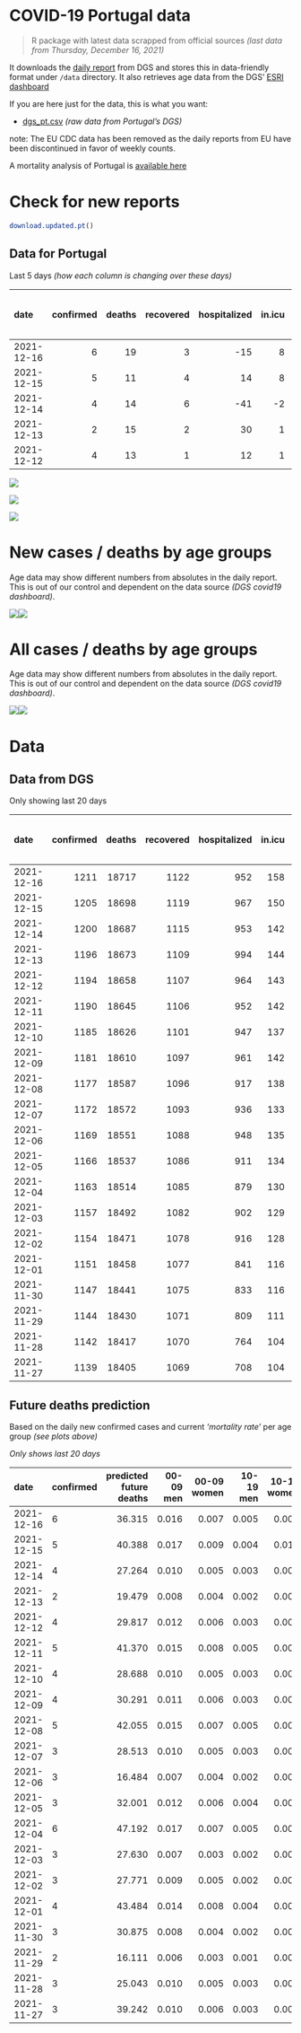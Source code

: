 COVID-19 Portugal data
================

> R package with latest data scrapped from official sources *(last data
> from Thursday, December 16, 2021)*

It downloads the [daily
report](https://covid19.min-saude.pt/relatorio-de-situacao/) from DGS
and stores this in data-friendly format under `/data` directory. It also
retrieves age data from the DGS’ [ESRI
dashboard](https://covid19.min-saude.pt/ponto-de-situacao-atual-em-portugal/)

If you are here just for the data, this is what you want:

-   [dgs\_pt.csv](raw/master/data/dgs_pt.csv) *(raw data from Portugal’s
    DGS)*

note: The EU CDC data has been removed as the daily reports from EU have
been discontinued in favor of weekly counts.

A mortality analysis of Portugal is [available
here](https://averissimo.github.io/covid19-analysis/mortality.html)

# Check for new reports

``` r
download.updated.pt()
```

## Data for Portugal

Last 5 days *(how each column is changing over these days)*

| date       | confirmed | deaths | recovered | hospitalized | in.icu | first vaccine | second vaccine | confirmed m 00-09 | confirmed w 00-09 | confirmed m 10-19 | confirmed w 10-19 | confirmed m 20-29 | confirmed w 20-29 | confirmed m 30-39 | confirmed w 30-39 | confirmed m 40-49 | confirmed w 40-49 | confirmed m 50-59 | confirmed w 50-59 | confirmed m 60-69 | confirmed w 60-69 | confirmed m 70-79 | confirmed w 70-79 | confirmed m 80+ | confirmed w 80+ | death m 00-09 | death w 00-09 | death m 10-19 | death w 10-19 | death m 20-29 | death w 20-29 | death m 30-39 | death w 30-39 | death m 40-49 | death w 40-49 | death m 50-59 | death w 50-59 | death m 60-69 | death w 60-69 | death m 70-79 | death w 70-79 | death m 80+ | death w 80+ |
|:-----------|----------:|-------:|----------:|-------------:|-------:|--------------:|---------------:|------------------:|------------------:|------------------:|------------------:|------------------:|------------------:|------------------:|------------------:|------------------:|------------------:|------------------:|------------------:|------------------:|------------------:|------------------:|------------------:|----------------:|----------------:|--------------:|--------------:|--------------:|--------------:|--------------:|--------------:|--------------:|--------------:|--------------:|--------------:|--------------:|--------------:|--------------:|--------------:|--------------:|--------------:|------------:|------------:|
| 2021-12-16 |         6 |     19 |         3 |          -15 |      8 |            NA |             NA |               344 |               295 |               296 |               300 |               446 |               421 |               401 |               409 |               366 |               447 |               318 |               339 |               233 |               227 |               109 |                94 |              33 |              59 |             0 |             0 |             0 |             0 |             0 |             0 |             0 |             1 |             0 |             0 |             1 |             0 |             1 |             0 |             1 |             1 |           6 |           8 |
| 2021-12-15 |         5 |     11 |         4 |           14 |      8 |            NA |             NA |               366 |               374 |               291 |               331 |               487 |               400 |               431 |               479 |               463 |               548 |               366 |               425 |               254 |               266 |                92 |               112 |              49 |              58 |             0 |             0 |             0 |             1 |             0 |             0 |             0 |             0 |             0 |             0 |             1 |             0 |             0 |             0 |             3 |             3 |           1 |           2 |
| 2021-12-14 |         4 |     14 |         6 |          -41 |     -2 |            NA |             NA |               220 |               208 |               180 |               160 |               299 |               247 |               306 |               259 |               319 |               332 |               209 |               249 |               189 |               183 |                82 |                75 |              25 |              40 |             0 |             0 |             0 |             0 |             0 |             0 |             0 |             0 |             1 |             0 |             0 |             0 |             2 |             0 |             1 |             3 |           2 |           5 |
| 2021-12-13 |         2 |     15 |         2 |           30 |      1 |            NA |             NA |               164 |               174 |               117 |               120 |               168 |               159 |               163 |               161 |               189 |               191 |               163 |               160 |               118 |               103 |                50 |                58 |              19 |              36 |             0 |             0 |             0 |             0 |             0 |             0 |             0 |             0 |             0 |             1 |             0 |             0 |             3 |             1 |             4 |             1 |           3 |           2 |
| 2021-12-12 |         4 |     13 |         1 |           12 |      1 |            NA |             NA |               255 |               251 |               207 |               203 |               355 |               236 |               259 |               277 |               343 |               316 |               266 |               273 |               189 |               194 |                89 |                93 |              28 |              42 |             0 |             0 |             0 |             0 |             0 |             0 |             0 |             0 |             0 |             0 |             0 |             0 |             1 |             1 |             5 |             1 |           2 |           3 |

![](README_files/figure-gfm/totals-1.svg)<!-- -->

![](README_files/figure-gfm/differential-1.svg)<!-- -->

![](README_files/figure-gfm/differential_7days-1.svg)<!-- -->

# New cases / deaths by age groups

Age data may show different numbers from absolutes in the daily report.
This is out of our control and dependent on the data source *(DGS
covid19 dashboard)*.

![](README_files/figure-gfm/new_cases_deaths-1.svg)<!-- -->![](README_files/figure-gfm/new_cases_deaths-2.svg)<!-- -->

# All cases / deaths by age groups

Age data may show different numbers from absolutes in the daily report.
This is out of our control and dependent on the data source *(DGS
covid19 dashboard)*.

![](README_files/figure-gfm/total_cases_deaths-1.svg)<!-- -->![](README_files/figure-gfm/total_cases_deaths-2.svg)<!-- -->

# Data

## Data from DGS

Only showing last 20 days

| date       | confirmed | deaths | recovered | hospitalized | in.icu | confirmed m 00-09 | confirmed w 00-09 | confirmed m 10-19 | confirmed w 10-19 | confirmed m 20-29 | confirmed w 20-29 | confirmed m 30-39 | confirmed w 30-39 | confirmed m 40-49 | confirmed w 40-49 | confirmed m 50-59 | confirmed w 50-59 | confirmed m 60-69 | confirmed w 60-69 | confirmed m 70-79 | confirmed w 70-79 | confirmed m 80+ | confirmed w 80+ | death m 00-09 | death w 00-09 | death m 10-19 | death w 10-19 | death m 20-29 | death w 20-29 | death m 30-39 | death w 30-39 | death m 40-49 | death w 40-49 | death m 50-59 | death w 50-59 | death m 60-69 | death w 60-69 | death m 70-79 | death w 70-79 | death m 80+ | death w 80+ | first vaccine | second vaccine |
|:-----------|----------:|-------:|----------:|-------------:|-------:|------------------:|------------------:|------------------:|------------------:|------------------:|------------------:|------------------:|------------------:|------------------:|------------------:|------------------:|------------------:|------------------:|------------------:|------------------:|------------------:|----------------:|----------------:|--------------:|--------------:|--------------:|--------------:|--------------:|--------------:|--------------:|--------------:|--------------:|--------------:|--------------:|--------------:|--------------:|--------------:|--------------:|--------------:|------------:|------------:|--------------:|---------------:|
| 2021-12-16 |      1211 |  18717 |      1122 |          952 |    158 |             42607 |             41064 |             65103 |             64280 |             96834 |             97643 |             84312 |             93595 |             87841 |            106876 |             73114 |             90911 |             53971 |             59180 |             34129 |             38126 |           27192 |           53512 |             2 |             1 |             1 |             2 |             8 |             5 |            27 |            21 |           116 |            73 |           380 |           160 |          1183 |           528 |          2511 |          1529 |        5592 |        6578 |            NA |             NA |
| 2021-12-15 |      1205 |  18698 |      1119 |          967 |    150 |             42263 |             40769 |             64807 |             63980 |             96388 |             97222 |             83911 |             93186 |             87475 |            106429 |             72796 |             90572 |             53738 |             58953 |             34020 |             38032 |           27159 |           53453 |             2 |             1 |             1 |             2 |             8 |             5 |            27 |            20 |           116 |            73 |           379 |           160 |          1182 |           528 |          2510 |          1528 |        5586 |        6570 |            NA |             NA |
| 2021-12-14 |      1200 |  18687 |      1115 |          953 |    142 |             41897 |             40395 |             64516 |             63649 |             95901 |             96822 |             83480 |             92707 |             87012 |            105881 |             72430 |             90147 |             53484 |             58687 |             33928 |             37920 |           27110 |           53395 |             2 |             1 |             1 |             1 |             8 |             5 |            27 |            20 |           116 |            73 |           378 |           160 |          1182 |           528 |          2507 |          1525 |        5585 |        6568 |            NA |             NA |
| 2021-12-13 |      1196 |  18673 |      1109 |          994 |    144 |             41677 |             40187 |             64336 |             63489 |             95602 |             96575 |             83174 |             92448 |             86693 |            105549 |             72221 |             89898 |             53295 |             58504 |             33846 |             37845 |           27085 |           53355 |             2 |             1 |             1 |             1 |             8 |             5 |            27 |            20 |           115 |            73 |           378 |           160 |          1180 |           528 |          2506 |          1522 |        5583 |        6563 |            NA |             NA |
| 2021-12-12 |      1194 |  18658 |      1107 |          964 |    143 |             41513 |             40013 |             64219 |             63369 |             95434 |             96416 |             83011 |             92287 |             86504 |            105358 |             72058 |             89738 |             53177 |             58401 |             33796 |             37787 |           27066 |           53319 |             2 |             1 |             1 |             1 |             8 |             5 |            27 |            20 |           115 |            72 |           378 |           160 |          1177 |           527 |          2502 |          1521 |        5580 |        6561 |            NA |             NA |
| 2021-12-11 |      1190 |  18645 |      1106 |          952 |    142 |             41258 |             39762 |             64012 |             63166 |             95079 |             96180 |             82752 |             92010 |             86161 |            105042 |             71792 |             89465 |             52988 |             58207 |             33707 |             37694 |           27038 |           53277 |             2 |             1 |             1 |             1 |             8 |             5 |            27 |            20 |           115 |            72 |           378 |           160 |          1176 |           526 |          2497 |          1520 |        5578 |        6558 |            NA |             NA |
| 2021-12-10 |      1185 |  18626 |      1101 |          947 |    137 |             40937 |             39419 |             63676 |             62889 |             94660 |             95835 |             82336 |             91606 |             85727 |            104511 |             71489 |             89097 |             52742 |             57924 |             33582 |             37572 |           26996 |           53218 |             2 |             1 |             1 |             1 |             8 |             5 |            27 |            20 |           115 |            72 |           377 |           160 |          1175 |           526 |          2494 |          1519 |        5570 |        6553 |            NA |             NA |
| 2021-12-09 |      1181 |  18610 |      1097 |          961 |    142 |             40724 |             39212 |             63457 |             62717 |             94346 |             95575 |             82031 |             91315 |             85429 |            104196 |             71233 |             88847 |             52557 |             57729 |             33484 |             37464 |           26972 |           53187 |             2 |             1 |             1 |             1 |             8 |             5 |            27 |            20 |           114 |            72 |           376 |           160 |          1174 |           525 |          2489 |          1519 |        5566 |        6550 |            NA |             NA |
| 2021-12-08 |      1177 |  18587 |      1096 |          917 |    138 |             40488 |             38986 |             63236 |             62532 |             93991 |             95339 |             81736 |             91048 |             85169 |            103918 |             71040 |             88604 |             52389 |             57554 |             33396 |             37381 |           26933 |           53146 |             2 |             1 |             1 |             1 |             8 |             5 |            27 |            20 |           114 |            72 |           376 |           160 |          1170 |           525 |          2485 |          1518 |        5559 |        6543 |            NA |             NA |
| 2021-12-07 |      1172 |  18572 |      1093 |          936 |    133 |             40162 |             38691 |             62934 |             62263 |             93481 |             95056 |             81343 |             90653 |             84733 |            103455 |             70730 |             88238 |             52127 |             57264 |             33245 |             37245 |           26904 |           53083 |             2 |             1 |             1 |             1 |             8 |             5 |            27 |            20 |           114 |            72 |           376 |           160 |          1170 |           524 |          2480 |          1518 |        5553 |        6540 |            NA |             NA |
| 2021-12-06 |      1169 |  18551 |      1088 |          948 |    135 |             39953 |             38500 |             62765 |             62099 |             93181 |             94867 |             81081 |             90394 |             84444 |            103152 |             70534 |             87995 |             51930 |             57078 |             33148 |             37142 |           26881 |           53048 |             2 |             1 |             1 |             1 |             8 |             5 |            27 |            20 |           114 |            72 |           376 |           160 |          1169 |           523 |          2478 |          1514 |        5548 |        6532 |            NA |             NA |
| 2021-12-05 |      1166 |  18537 |      1086 |          911 |    134 |             39804 |             38342 |             62623 |             61990 |             93007 |             94727 |             80920 |             90221 |             84252 |            102941 |             70406 |             87851 |             51836 |             56984 |             33100 |             37083 |           26862 |           53029 |             2 |             1 |             1 |             1 |             8 |             5 |            27 |            20 |           114 |            72 |           376 |           160 |          1169 |           523 |          2472 |          1514 |        5543 |        6529 |            NA |             NA |
| 2021-12-04 |      1163 |  18514 |      1085 |          879 |    130 |             39540 |             38084 |             62386 |             61798 |             92700 |             94529 |             80688 |             89965 |             83901 |            102572 |             70198 |             87602 |             51645 |             56780 |             33009 |             36993 |           26828 |           52978 |             2 |             1 |             1 |             1 |             8 |             5 |            27 |            20 |           114 |            72 |           375 |           160 |          1167 |           523 |          2469 |          1514 |        5536 |        6519 |            NA |             NA |
| 2021-12-03 |      1157 |  18492 |      1082 |          902 |    129 |             39184 |             37801 |             62048 |             61515 |             92244 |             94162 |             80260 |             89587 |             83433 |            102044 |             69820 |             87214 |             51371 |             56487 |             32831 |             36842 |           26791 |           52914 |             2 |             1 |             1 |             1 |             8 |             5 |            27 |            20 |           114 |            72 |           375 |           159 |          1165 |           521 |          2466 |          1509 |        5530 |        6516 |            NA |             NA |
| 2021-12-02 |      1154 |  18471 |      1078 |          916 |    128 |             39045 |             37682 |             61910 |             61411 |             92046 |             94017 |             80072 |             89388 |             83219 |            101830 |             69646 |             87054 |             51232 |             56344 |             32740 |             36750 |           26766 |           52865 |             2 |             1 |             1 |             1 |             8 |             5 |            27 |            20 |           114 |            72 |           375 |           159 |          1162 |           521 |          2466 |          1506 |        5520 |        6511 |            NA |             NA |
| 2021-12-01 |      1151 |  18458 |      1077 |          841 |    116 |             38844 |             37487 |             61752 |             61248 |             91825 |             93860 |             79848 |             89160 |             82986 |            101589 |             69464 |             86859 |             51094 |             56223 |             32654 |             36674 |           26734 |           52818 |             2 |             1 |             1 |             1 |             8 |             5 |            27 |            20 |           114 |            72 |           374 |           159 |          1162 |           521 |          2465 |          1502 |        5517 |        6507 |            NA |             NA |
| 2021-11-30 |      1147 |  18441 |      1075 |          833 |    116 |             38544 |             37164 |             61478 |             61041 |             91483 |             93617 |             79516 |             88793 |             82602 |            101188 |             69171 |             86532 |             50850 |             55984 |             32529 |             36521 |           26690 |           52749 |             2 |             1 |             1 |             1 |             8 |             5 |            27 |            20 |           114 |            72 |           373 |           159 |          1162 |           520 |          2460 |          1500 |        5512 |        6504 |            NA |             NA |
| 2021-11-29 |      1144 |  18430 |      1071 |          809 |    111 |             38369 |             37009 |             61320 |             60907 |             91246 |             93469 |             79308 |             88587 |             82382 |            100932 |             68986 |             86308 |             50708 |             55832 |             32421 |             36409 |           26661 |           52700 |             2 |             1 |             1 |             1 |             8 |             5 |            27 |            20 |           114 |            72 |           372 |           159 |          1161 |           520 |          2458 |          1498 |        5510 |        6501 |            NA |             NA |
| 2021-11-28 |      1142 |  18417 |      1070 |          764 |    104 |             38247 |             36902 |             61237 |             60834 |             91139 |             93387 |             79166 |             88450 |             82249 |            100790 |             68900 |             86192 |             50628 |             55751 |             32369 |             36363 |           26644 |           52672 |             2 |             1 |             1 |             1 |             8 |             5 |            27 |            20 |           114 |            72 |           371 |           159 |          1160 |           519 |          2457 |          1497 |        5504 |        6499 |            NA |             NA |
| 2021-11-27 |      1139 |  18405 |      1069 |          708 |    104 |             38024 |             36700 |             61046 |             60691 |             90882 |             93231 |             78977 |             88250 |             82026 |            100535 |             68741 |             86005 |             50497 |             55584 |             32292 |             36295 |           26618 |           52630 |             2 |             1 |             1 |             1 |             8 |             5 |            27 |            20 |           114 |            72 |           371 |           158 |          1158 |           519 |          2456 |          1495 |        5501 |        6496 |            NA |             NA |

## Future deaths prediction

Based on the daily new confirmed cases and current *‘mortality rate’*
per age group *(see plots above)*

*Only shows last 20 days*

| date       | confirmed | predicted future deaths | 00-09 men | 00-09 women | 10-19 men | 10-19 women | 20-29 men | 20-29 women | 30-39 men | 30-39 women | 40-49 men | 40-49 women | 50-59 men | 50-59 women | 60-69 men | 60-69 women | 70-79 men | 70-79 women | 80+ men | 80+ women |
|:-----------|:----------|------------------------:|----------:|------------:|----------:|------------:|----------:|------------:|----------:|------------:|----------:|------------:|----------:|------------:|----------:|------------:|----------:|------------:|--------:|----------:|
| 2021-12-16 | 6         |                  36.315 |     0.016 |       0.007 |     0.005 |       0.009 |     0.037 |       0.022 |     0.128 |       0.092 |     0.483 |       0.305 |     1.653 |       0.597 |     5.107 |       2.025 |     8.020 |       3.770 |   6.786 |     7.253 |
| 2021-12-15 | 5         |                  40.388 |     0.017 |       0.009 |     0.004 |       0.010 |     0.040 |       0.020 |     0.138 |       0.107 |     0.611 |       0.374 |     1.902 |       0.748 |     5.567 |       2.373 |     6.769 |       4.492 |  10.077 |     7.130 |
| 2021-12-14 | 4         |                  27.264 |     0.010 |       0.005 |     0.003 |       0.005 |     0.025 |       0.013 |     0.098 |       0.058 |     0.421 |       0.227 |     1.086 |       0.438 |     4.143 |       1.633 |     6.033 |       3.008 |   5.141 |     4.917 |
| 2021-12-13 | 2         |                  19.479 |     0.008 |       0.004 |     0.002 |       0.004 |     0.014 |       0.008 |     0.052 |       0.036 |     0.250 |       0.130 |     0.847 |       0.282 |     2.586 |       0.919 |     3.679 |       2.326 |   3.907 |     4.425 |
| 2021-12-12 | 4         |                  29.817 |     0.012 |       0.006 |     0.003 |       0.006 |     0.029 |       0.012 |     0.083 |       0.062 |     0.453 |       0.216 |     1.382 |       0.480 |     4.143 |       1.731 |     6.548 |       3.730 |   5.758 |     5.163 |
| 2021-12-11 | 5         |                  41.370 |     0.015 |       0.008 |     0.005 |       0.009 |     0.035 |       0.018 |     0.133 |       0.091 |     0.573 |       0.363 |     1.575 |       0.648 |     5.392 |       2.525 |     9.197 |       4.893 |   8.637 |     7.253 |
| 2021-12-10 | 4         |                  28.688 |     0.010 |       0.005 |     0.003 |       0.005 |     0.026 |       0.013 |     0.098 |       0.065 |     0.394 |       0.215 |     1.331 |       0.440 |     4.055 |       1.740 |     7.210 |       4.331 |   4.936 |     3.811 |
| 2021-12-09 | 4         |                  30.291 |     0.011 |       0.006 |     0.003 |       0.006 |     0.029 |       0.012 |     0.094 |       0.060 |     0.343 |       0.190 |     1.003 |       0.428 |     3.682 |       1.561 |     6.474 |       3.329 |   8.020 |     5.040 |
| 2021-12-08 | 5         |                  42.055 |     0.015 |       0.007 |     0.005 |       0.008 |     0.042 |       0.014 |     0.126 |       0.089 |     0.576 |       0.316 |     1.611 |       0.644 |     5.743 |       2.587 |    11.110 |       5.454 |   5.964 |     7.744 |
| 2021-12-07 | 3         |                  28.513 |     0.010 |       0.005 |     0.003 |       0.005 |     0.025 |       0.010 |     0.084 |       0.058 |     0.382 |       0.207 |     1.019 |       0.428 |     4.318 |       1.659 |     7.137 |       4.131 |   4.730 |     4.302 |
| 2021-12-06 | 3         |                  16.484 |     0.007 |       0.004 |     0.002 |       0.003 |     0.014 |       0.007 |     0.052 |       0.039 |     0.254 |       0.144 |     0.665 |       0.253 |     2.060 |       0.839 |     3.532 |       2.366 |   3.907 |     2.336 |
| 2021-12-05 | 3         |                  32.001 |     0.012 |       0.006 |     0.004 |       0.006 |     0.025 |       0.010 |     0.074 |       0.057 |     0.464 |       0.252 |     1.081 |       0.438 |     4.187 |       1.820 |     6.695 |       3.609 |   6.992 |     6.269 |
| 2021-12-04 | 6         |                  47.192 |     0.017 |       0.007 |     0.005 |       0.009 |     0.038 |       0.019 |     0.137 |       0.085 |     0.618 |       0.361 |     1.965 |       0.683 |     6.006 |       2.614 |    13.096 |       6.056 |   7.609 |     7.867 |
| 2021-12-03 | 3         |                  27.630 |     0.007 |       0.003 |     0.002 |       0.003 |     0.016 |       0.007 |     0.060 |       0.045 |     0.283 |       0.146 |     0.904 |       0.282 |     3.047 |       1.276 |     6.695 |       3.690 |   5.141 |     6.023 |
| 2021-12-02 | 3         |                  27.771 |     0.009 |       0.005 |     0.002 |       0.005 |     0.018 |       0.008 |     0.072 |       0.051 |     0.308 |       0.165 |     0.946 |       0.343 |     3.025 |       1.080 |     6.327 |       3.048 |   6.581 |     5.778 |
| 2021-12-01 | 4         |                  43.484 |     0.014 |       0.008 |     0.004 |       0.006 |     0.028 |       0.012 |     0.106 |       0.082 |     0.507 |       0.274 |     1.523 |       0.576 |     5.348 |       2.132 |     9.197 |       6.136 |   9.049 |     8.482 |
| 2021-11-30 | 3         |                  30.875 |     0.008 |       0.004 |     0.002 |       0.004 |     0.020 |       0.008 |     0.067 |       0.046 |     0.291 |       0.175 |     0.962 |       0.394 |     3.113 |       1.356 |     7.946 |       4.492 |   5.964 |     6.023 |
| 2021-11-29 | 2         |                  16.111 |     0.006 |       0.003 |     0.001 |       0.002 |     0.009 |       0.004 |     0.045 |       0.031 |     0.176 |       0.097 |     0.447 |       0.204 |     1.754 |       0.723 |     3.826 |       1.845 |   3.496 |     3.442 |
| 2021-11-28 | 3         |                  25.043 |     0.010 |       0.005 |     0.003 |       0.004 |     0.021 |       0.008 |     0.061 |       0.045 |     0.294 |       0.174 |     0.826 |       0.329 |     2.871 |       1.490 |     5.665 |       2.727 |   5.347 |     5.163 |
| 2021-11-27 | 3         |                  39.242 |     0.010 |       0.006 |     0.003 |       0.005 |     0.023 |       0.010 |     0.077 |       0.053 |     0.341 |       0.163 |     1.003 |       0.400 |     3.551 |       1.758 |     7.578 |       5.414 |  10.488 |     8.359 |
